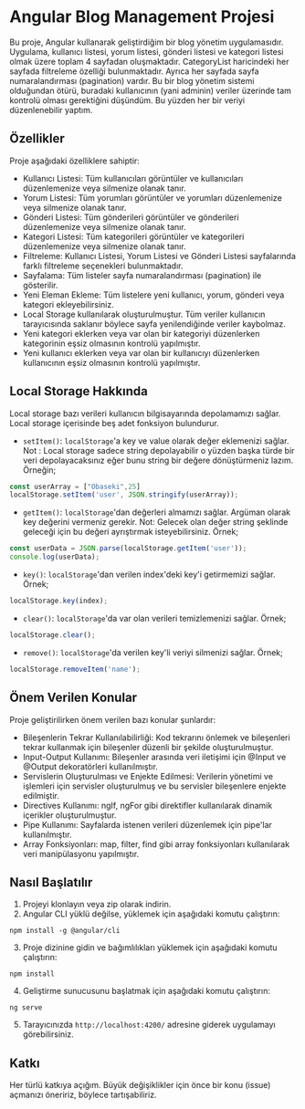 # Angular Blog Management Projesi

Bu proje, Angular kullanarak geliştirdiğim bir blog yönetim uygulamasıdır. Uygulama, kullanıcı listesi, yorum listesi, gönderi listesi ve kategori listesi olmak üzere toplam 4 sayfadan oluşmaktadır. CategoryList haricindeki her sayfada filtreleme özelliği bulunmaktadır. Ayrıca her sayfada sayfa numaralandırması (pagination) vardır. Bu bir blog yönetim sistemi olduğundan ötürü, buradaki kullanıcının (yani adminin) veriler üzerinde tam kontrolü
olması gerektiğini düşündüm. Bu yüzden her bir veriyi düzenlenebilir yaptım.

## Özellikler

Proje aşağıdaki özelliklere sahiptir:

- Kullanıcı Listesi: Tüm kullanıcıları görüntüler ve kullanıcıları düzenlemenize veya silmenize olanak tanır.
- Yorum Listesi: Tüm yorumları görüntüler ve yorumları düzenlemenize veya silmenize olanak tanır.
- Gönderi Listesi: Tüm gönderileri görüntüler ve gönderileri düzenlemenize veya silmenize olanak tanır.
- Kategori Listesi: Tüm kategorileri görüntüler ve kategorileri düzenlemenize veya silmenize olanak tanır.
- Filtreleme: Kullanıcı Listesi, Yorum Listesi ve Gönderi Listesi sayfalarında farklı filtreleme seçenekleri bulunmaktadır.
- Sayfalama: Tüm listeler sayfa numaralandırması (pagination) ile gösterilir.
- Yeni Eleman Ekleme: Tüm listelere yeni kullanıcı, yorum, gönderi veya kategori ekleyebilirsiniz.
- Local Storage kullanılarak oluşturulmuştur. Tüm veriler kullanıcın tarayıcısında saklanır böylece sayfa yenilendiğinde veriler kaybolmaz.
- Yeni kategori eklerken veya var olan bir kategoriyi düzenlerken kategorinin eşsiz olmasının kontrolü yapılmıştır.
- Yeni kullanıcı eklerken veya var olan bir kullanıcıyı düzenlerken kullanıcının eşsiz olmasının kontrolü yapılmıştır.

## Local Storage Hakkında

Local storage bazı verileri kullanıcın bilgisayarında depolamamızı sağlar. Local storage içerisinde beş adet fonksiyon bulundurur.

- `setItem()`: `localStorage`'a key ve value olarak değer eklemenizi sağlar. Not : Local storage sadece string depolayabilir o yüzden başka türde bir veri depolayacaksınız eğer bunu string bir değere dönüştürmeniz lazım. Örneğin;

``` javascript
const userArray = ["Obaseki",25]
localStorage.setItem('user', JSON.stringify(userArray));
```

- `getItem()`: `localStorage`'dan değerleri almamızı sağlar. Argüman olarak key değerini vermeniz gerekir. Not: Gelecek olan değer string şeklinde geleceği için bu değeri ayrıştırmak isteyebilirsiniz. Örnek;

``` javascript
const userData = JSON.parse(localStorage.getItem('user'));
console.log(userData);
```

- `key()`: `localStorage`'dan verilen index'deki key'i getirmemizi sağlar. Örnek;

``` javascript
localStorage.key(index);
```

- `clear()`: `localStorage`'da var olan verileri temizlemenizi sağlar. Örnek;

``` javascript
localStorage.clear();
```

- `remove()`: `localStorage`'da verilen key'li veriyi silmenizi sağlar. Örnek;

``` javascript
localStorage.removeItem('name');
```

## Önem Verilen Konular

Proje geliştirilirken önem verilen bazı konular şunlardır:

- Bileşenlerin Tekrar Kullanılabilirliği: Kod tekrarını önlemek ve bileşenleri tekrar kullanmak için bileşenler düzenli bir şekilde oluşturulmuştur.
- Input-Output Kullanımı: Bileşenler arasında veri iletişimi için @Input ve @Output dekoratörleri kullanılmıştır.
- Servislerin Oluşturulması ve Enjekte Edilmesi: Verilerin yönetimi ve işlemleri için servisler oluşturulmuş ve bu servisler bileşenlere enjekte edilmiştir.
- Directives Kullanımı: ngIf, ngFor gibi direktifler kullanılarak dinamik içerikler oluşturulmuştur.
- Pipe Kullanımı: Sayfalarda istenen verileri düzenlemek için pipe'lar kullanılmıştır.
- Array Fonksiyonları: map, filter, find gibi array fonksiyonları kullanılarak veri manipülasyonu yapılmıştır.

## Nasıl Başlatılır

1. Projeyi klonlayın veya zip olarak indirin.
2. Angular CLI yüklü değilse, yüklemek için aşağıdaki komutu çalıştırın:

```terminal
npm install -g @angular/cli
```

3. Proje dizinine gidin ve bağımlılıkları yüklemek için aşağıdaki komutu çalıştırın:

``` terminal
npm install
```

4. Geliştirme sunucusunu başlatmak için aşağıdaki komutu çalıştırın:

``` terminal
ng serve
```

5. Tarayıcınızda `http://localhost:4200/` adresine giderek uygulamayı görebilirsiniz.

## Katkı

Her türlü katkıya açığım. Büyük değişiklikler için önce bir konu (issue) açmanızı öneririz, böylece tartışabiliriz.
